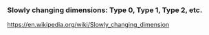 ### Slowly changing dimensions: Type 0, Type 1, Type 2, etc.

https://en.wikipedia.org/wiki/Slowly_changing_dimension